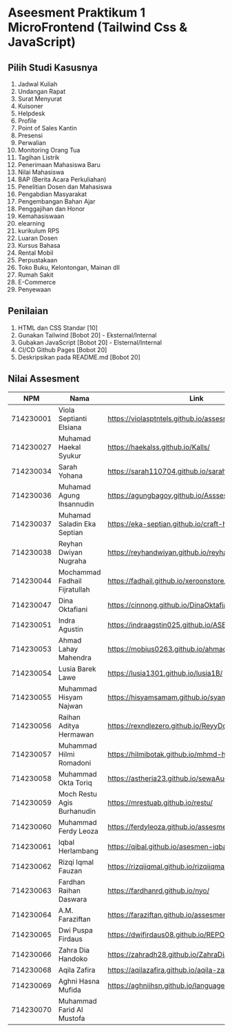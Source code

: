 # Aseesment Praktikum 1 MicroFrontend (Tailwind Css & JavaScript)
## Pilih Studi Kasusnya

1. Jadwal Kuliah
2. Undangan Rapat
3. Surat Menyurat
4. Kuisoner
5. Helpdesk
6. Profile
7. Point of Sales Kantin
8. Presensi
9. Perwalian
10. Monitoring Orang Tua
11. Tagihan Listrik
12. Penerimaan Mahasiswa Baru
13. Nilai Mahasiswa
14. BAP (Berita Acara Perkuliahan)
15. Penelitian Dosen dan Mahasiswa
16. Pengabdian Masyarakat
17. Pengembangan Bahan Ajar
18. Penggajihan dan Honor
19. Kemahasiswaan
20. elearning
21. kurikulum RPS
22. Luaran Dosen
23. Kursus Bahasa
24. Rental Mobil
25. Perpustakaan
26. Toko Buku, Kelontongan, Mainan dll
27. Rumah Sakit
28. E-Commerce
29. Penyewaan

## Penilaian
1. HTML dan CSS Standar [10]
2. Gunakan Tailwind [Bobot 20] - Eksternal/Internal 
3. Gubakan JavaScript [Bobot 20] - Elsternal/Internal
4. CI/CD Github Pages [Bobot 20]
5. Deskripsikan pada README.md [Bobot 20]


## Nilai Assesment
| NPM | Nama | Link | Nilai |
| -------- | -------- | -------- | -------- |
| 714230001 | Viola Septianti Elsiana | https://violasptntels.github.io/assesment-viola/ | |
| 714230027 | Muhamad Haekal Syukur | https://haekalss.github.io/Kalls/ | |
| 714230034 | Sarah Yohana | https://sarah110704.github.io/sarahh/ | |
| 714230036 | Muhamad Agung Ihsannudin | https://agungbagoy.github.io/Asssesmen1-Agung/ | |
| 714230037 | Muhamad Saladin Eka Septian | https://eka-septian.github.io/craft-hub/ | |
| 714230038 | Reyhan Dwiyan Nugraha | https://reyhandwiyan.github.io/reyhandwynn/ | |
| 714230044 | Mochammad Fadhail Fijratullah | https://fadhail.github.io/xeroonstore/  | |
| 714230047 | Dina Oktafiani | https://cinnong.github.io/DinaOktafiani/ | |
| 714230051 | Indra Agustin | https://indraagstin025.github.io/ASESMENTIndraagus/ | |
| 714230053 | Ahmad Lahay Mahendra | https://mobius0263.github.io/ahmadlm/ | |
| 714230054 | Lusia Barek Lawe | https://lusia1301.github.io/lusia1B/ | |
| 714230055 | Muhammad Hisyam Najwan | https://hisyamsamam.github.io/syam/ | |
| 714230056 | Raihan Aditya Hermawan | https://rexndlezero.github.io/ReyyDomain/ | |
| 714230057 | Muhammad Hilmi Romadoni | https://hilmibotak.github.io/mhmd-hilmi/ | |
| 714230058 | Muhammad Okta Toriq | https://astheria23.github.io/sewaAudio/ | |
| 714230059 | Moch Restu Agis Burhanudin | https://mrestuab.github.io/restu/ | |
| 714230060 | Muhammad Ferdy Leoza | https://ferdyleoza.github.io/assesment-ferdy/ | |
| 714230061 | Iqbal Herlambang | https://qibal.github.io/asesmen-iqbal/ | |
| 714230062 | Rizqi Iqmal Fauzan | https://rizqiiqmal.github.io/rizqiiqmal/ | |
| 714230063 | Fardhan Raihan Daswara | https://fardhanrd.github.io/nyo/  | |
| 714230064 | A.M. Faraziftan | https://faraziftan.github.io/assesment-Rajif/ | |
| 714230065 | Dwi Puspa Firdaus | https://dwifirdaus08.github.io/REPOSIT-BARU/ | |
| 714230066 | Zahra Dia Handoko | https://zahradh28.github.io/ZahraDiaH/ | |
| 714230068 | Aqila Zafira | https://aqilazafira.github.io/aqila-zafira/ | |
| 714230069 | Aghni Hasna Mufida | https://aghniihsn.github.io/language-course/ | |
| 714230070 | Muhammad Farid Al Mustofa | | |

